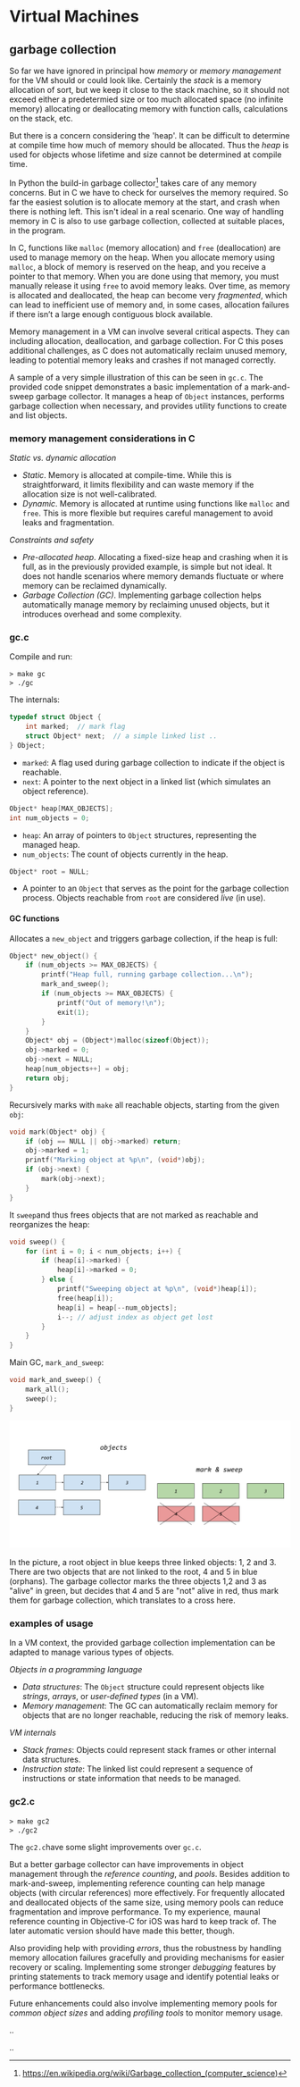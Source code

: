 # Virtual Machines

## garbage collection

So far we have ignored in principal how *memory* or *memory management*
for the VM should or could look like. Certainly the *stack* is a
memory allocation of sort, but we keep it close to the stack machine,
so it should not exceed either a predetermied size or too much allocated
space (no infinite memory) allocating or deallocating memory with
function calls, calculations on the stack, etc.

But there is a concern considering the 'heap'. It can be difficult
to determine at compile time how much of memory should be allocated.
Thus the *heap* is used for objects whose lifetime and size cannot be
determined at compile time.

In Python the build-in garbage collector[^gc] takes care of any
memory concerns. But in C we have to check for ourselves
the memory required. So far the easiest solution is to
allocate memory at the start, and crash when there is nothing left.
This isn't ideal in a real scenario. One way of handling memory
in C is also to use garbage collection, collected at suitable places,
in the program.

[^gc]: https://en.wikipedia.org/wiki/Garbage_collection_(computer_science)

In C, functions like `malloc` (memory allocation) and `free`
(deallocation) are used to manage memory on the heap. When you
allocate memory using `malloc`, a block of memory is reserved
on the heap, and you receive a pointer to that memory. When
you are done using that memory, you must manually release
it using `free` to avoid memory leaks.
Over time, as memory is allocated and deallocated, the heap can
become very *fragmented*, which can lead to inefficient use of
memory and, in some cases, allocation failures if there
isn’t a large enough contiguous block available.

Memory management in a VM can involve several critical aspects.
They can including allocation, deallocation, and garbage collection.
For C this poses additional challenges, as C
does not automatically reclaim unused memory, leading to
potential memory leaks and crashes if not managed correctly.

A sample of a very simple illustration of this can be seen in
`gc.c`. The provided code snippet demonstrates a basic implementation
of a mark-and-sweep garbage collector. It manages a heap of
`Object` instances, performs garbage collection when necessary,
and provides utility functions to create and list objects.


### memory management considerations in C

*Static vs. dynamic allocation*
   - *Static*. Memory is allocated at compile-time. While this
   is straightforward, it limits flexibility and can waste memory
   if the allocation size is not well-calibrated.
   - *Dynamic*. Memory is allocated at runtime using functions
   like `malloc` and `free`. This is more flexible but requires
   careful management to avoid leaks and fragmentation.

*Constraints and safety*
   - *Pre-allocated heap*. Allocating a fixed-size heap and crashing
   when it is full, as in the previously provided example, is simple
   but not ideal. It does not handle scenarios where memory demands
   fluctuate or where memory can be reclaimed dynamically.
   - *Garbage Collection (GC)*. Implementing garbage collection helps
   automatically manage memory by reclaiming unused objects, but it
   introduces overhead and some complexity.


### gc.c

Compile and run:

```shell
> make gc
> ./gc
```

The internals:

   ```c
   typedef struct Object {
       int marked;  // mark flag
       struct Object* next;  // a simple linked list ..
   } Object;
   ```
   - `marked`: A flag used during garbage collection to
     indicate if the object is reachable.
   - `next`: A pointer to the next object in a linked list
     (which simulates an object reference).


   ```c
   Object* heap[MAX_OBJECTS];
   int num_objects = 0;
   ```
   - `heap`: An array of pointers to `Object` structures,
      representing the managed heap.
   - `num_objects`: The count of objects currently in the heap.


   ```c
   Object* root = NULL;
   ```
   - A pointer to an `Object` that serves as the point for
   the garbage collection process. Objects reachable from
   `root` are considered *live* (in use).


#### GC functions

Allocates a `new_object` and triggers garbage collection,
if the heap is full:

   ```c
   Object* new_object() {
       if (num_objects >= MAX_OBJECTS) {
           printf("Heap full, running garbage collection...\n");
           mark_and_sweep();
           if (num_objects >= MAX_OBJECTS) {
               printf("Out of memory!\n");
               exit(1);
           }
       }
       Object* obj = (Object*)malloc(sizeof(Object));
       obj->marked = 0;
       obj->next = NULL;
       heap[num_objects++] = obj;
       return obj;
   }
   ```

Recursively marks with `make` all reachable objects,
starting from the given `obj`:

   ```c
   void mark(Object* obj) {
       if (obj == NULL || obj->marked) return;
       obj->marked = 1;
       printf("Marking object at %p\n", (void*)obj);
       if (obj->next) {
           mark(obj->next);
       }
   }
   ```

It `sweep`and thus frees objects that are not marked
as reachable and reorganizes the heap:

   ```c
   void sweep() {
       for (int i = 0; i < num_objects; i++) {
           if (heap[i]->marked) {
               heap[i]->marked = 0;
           } else {
               printf("Sweeping object at %p\n", (void*)heap[i]);
               free(heap[i]);
               heap[i] = heap[--num_objects];
               i--; // adjust index as object get lost
           }
       }
   }
   ```

Main GC, `mark_and_sweep`:

   ```c
   void mark_and_sweep() {
       mark_all();
       sweep();
   }
   ```

![Mark and sweep](../assets/images/mark-sweep.png)

In the picture, a root object in blue keeps three linked
objects: 1, 2 and 3. There are two objects that
are not linked to the root, 4 and 5 in blue (orphans).
The garbage collector marks the three objects 1,2 and 3
as "alive" in green, but decides that 4 and 5 are "not"
alive in red, thus mark them for garbage collection,
which translates to a cross here.



### examples of usage

In a VM context, the provided garbage collection
implementation can be adapted to manage various
types of objects.

*Objects in a programming language*
   - *Data structures*: The `Object` structure could represent objects
   like *strings*, *arrays*, or *user-defined types* (in a VM).
   - *Memory management*: The GC can automatically reclaim memory for
   objects that are no longer reachable, reducing the risk of memory leaks.

*VM internals*
   - *Stack frames*: Objects could represent stack frames or other
   internal data structures.
   - *Instruction state*: The linked list could represent a sequence
   of instructions or state information that needs to be managed.



### gc2.c

```shell
> make gc2
> ./gc2
```

The `gc2.c`have some slight improvements over `gc.c`.

But a better garbage collector can have improvements 
in object management through the *reference counting*,
and *pools*. Besides addition to mark-and-sweep,
implementing reference counting can help manage objects
(with circular references) more effectively. For frequently
allocated and deallocated objects of the same size,
using memory pools can reduce fragmentation and improve
performance. To my experience, maunal reference counting
in Objective-C for iOS was hard to keep track of.
The later automatic version should have made this better,
though.

Also providing help with providing *errors*, thus the
robustness by handling memory allocation failures gracefully
and providing mechanisms for easier recovery or scaling.
Implementing some stronger *debugging* features by printing
statements to track memory usage and identify potential
leaks or performance bottlenecks.

Future enhancements could also involve implementing memory
pools for *common object sizes* and adding *profiling
tools* to monitor memory usage.

..

..
